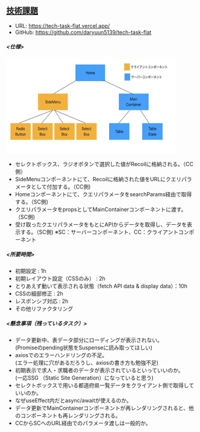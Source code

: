 ## <u>技術課題</u>

- URL: https://tech-task-flat.vercel.app/
- GitHub: https://github.com/daryuun5139/tech-task-flat

##### <仕様>

<img src="public/readme01.jpg" alt="readme01" title="readme01" width="450" height="250">

- セレクトボックス、ラジオボタンで選択した値がRecoilに格納される。（CC側）
- SideMenuコンポーネントにて、Recoilに格納された値をURLにクエリパラメータとして付加する。（CC側)
- Homeコンポーネントにて、クエリパラメータをsearchParams経由で取得する。（SC側)
- クエリパラメータをpropsとしてMainContainerコンポーネントに渡す。（SC側)
- 受け取ったクエリパラメータをもとにAPIからデータを取得し、データを表示する。（SC側)
※SC：サーバーコンポーネント、CC：クライアントコンポーネント

##### <所要時間>

- 初期設定 : 1h
- 初期レイアウト設定（CSSのみ） : 2h
- とりあえず動いて表示される状態（fetch API data & display data）：10h
- CSSの細部修正 : 2h
- レスポンシブ対応 : 2h
- その他リファクタリング

##### <懸念事項（残っているタスク）>

- データ更新中、表データ部分にローディングが表示されない。  
(Promiseのpending状態をSuspenseに読み取ってほしい)
- axiosでのエラーハンドリングの不足。  
  (エラー処理に穴があるだろうし、axiosの書き方も勉強不足)
- 初期表示で求人・求職者のデータが表示されているといっていいのか。  
  (一応SSG （Static Site Generation）になっていると思う)
- セレクトボックスで用いる都道府県一覧データをクライアント側で取得していいのか。
- なぜuseEffect内だとasync/awaitが使えるのか。
- データ更新でMainContainerコンポーネントが再レンダリングされると、他のコンポーネントも再レンダリングされる。
- CCからSCへのURL経由でのパラメータ渡しは一般的か。
